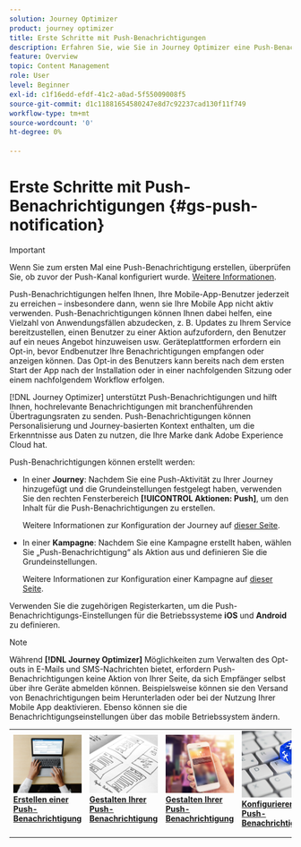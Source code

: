 ```yaml
---
solution: Journey Optimizer
product: journey optimizer
title: Erste Schritte mit Push-Benachrichtigungen
description: Erfahren Sie, wie Sie in Journey Optimizer eine Push-Benachrichtigung erstellen
feature: Overview
topic: Content Management
role: User
level: Beginner
exl-id: c1f16edd-efdf-41c2-a0ad-5f55009008f5
source-git-commit: d1c11881654580247e8d7c92237cad130f11f749
workflow-type: tm+mt
source-wordcount: '0'
ht-degree: 0%

---
```


# Erste Schritte mit Push-Benachrichtigungen {#gs-push-notification}

>[!IMPORTANT]
>
>Wenn Sie zum ersten Mal eine Push-Benachrichtigung erstellen, überprüfen Sie, ob zuvor der Push-Kanal konfiguriert wurde. [Weitere Informationen](push-gs.md).

Push-Benachrichtigungen helfen Ihnen, Ihre Mobile-App-Benutzer jederzeit zu erreichen – insbesondere dann, wenn sie Ihre Mobile App nicht aktiv verwenden. Push-Benachrichtigungen können Ihnen dabei helfen, eine Vielzahl von Anwendungsfällen abzudecken, z. B. Updates zu Ihrem Service bereitzustellen, einen Benutzer zu einer Aktion aufzufordern, den Benutzer auf ein neues Angebot hinzuweisen usw. Geräteplattformen erfordern ein Opt-in, bevor Endbenutzer Ihre Benachrichtigungen empfangen oder anzeigen können. Das Opt-in des Benutzers kann bereits nach dem ersten Start der App nach der Installation oder in einer nachfolgenden Sitzung oder einem nachfolgendem Workflow erfolgen.

[!DNL Journey Optimizer] unterstützt Push-Benachrichtigungen und hilft Ihnen, hochrelevante Benachrichtigungen mit branchenführenden Übertragungsraten zu senden. Push-Benachrichtigungen können Personalisierung und Journey-basierten Kontext enthalten, um die Erkenntnisse aus Daten zu nutzen, die Ihre Marke dank Adobe Experience Cloud hat.

Push-Benachrichtigungen können erstellt werden:

* In einer **Journey**: Nachdem Sie eine Push-Aktivität zu Ihrer Journey hinzugefügt und die Grundeinstellungen festgelegt haben, verwenden Sie den rechten Fensterbereich **[!UICONTROL Aktionen: Push]**, um den Inhalt für die Push-Benachrichtigungen zu erstellen.

   Weitere Informationen zur Konfiguration der Journey auf [dieser Seite](../building-journeys/journey-gs.md).

* In einer **Kampagne**: Nachdem Sie eine Kampagne erstellt haben, wählen Sie „Push-Benachrichtigung“ als Aktion aus und definieren Sie die Grundeinstellungen.

   Weitere Informationen zur Konfiguration einer Kampagne auf [dieser Seite](../campaigns/create-campaign.md#configure).

Verwenden Sie die zugehörigen Registerkarten, um die Push-Benachrichtigungs-Einstellungen für die Betriebssysteme **iOS** und **Android** zu definieren.

>[!NOTE]
>
>Während **[!DNL Journey Optimizer]** Möglichkeiten zum Verwalten des Opt-outs in E-Mails und SMS-Nachrichten bietet, erfordern Push-Benachrichtigungen keine Aktion von Ihrer Seite, da sich Empfänger selbst über ihre Geräte abmelden können. Beispielsweise können sie den Versand von Benachrichtigungen beim Herunterladen oder bei der Nutzung Ihrer Mobile App deaktivieren. Ebenso können sie die Benachrichtigungseinstellungen über das mobile Betriebssystem ändern.

<table style="table-layout:fixed"><tr style="border: 0;">
<td>
<a href="create-push.md">
<img alt="Lead" src="../assets/do-not-localize/push-create.jpeg">
</a>
<div><a href="create-push.md"><strong>Erstellen einer Push-Benachrichtigung</strong>
</div>
<p>
</td>
<td>
<a href="design-push.md">
<img alt="Gelegentlich" src="../assets/do-not-localize/push-design.jpg">
</a>
<div>
<a href="design-push.md"><strong>Gestalten Ihrer Push-Benachrichtigung</strong></a>
</div>
<p></td>
<td>
<a href="send-push.md">
<img alt="Validierung" src="../assets/do-not-localize/push-sending.jpg">
</a>
<div>
<a href="send-push.md"><strong>Gestalten Ihrer Push-Benachrichtigung</strong></a>
</div>
<p>
</td>
<td>
<a href="push-gs.md">
<img alt="Validierung" src="../assets/do-not-localize/push-config.jpg">
</a>
<div>
<a href="push-gs.md"><strong>Konfigurieren von Push-Benachrichtigungen</strong></a>
</div>
<p>
</td>
</tr></table>
